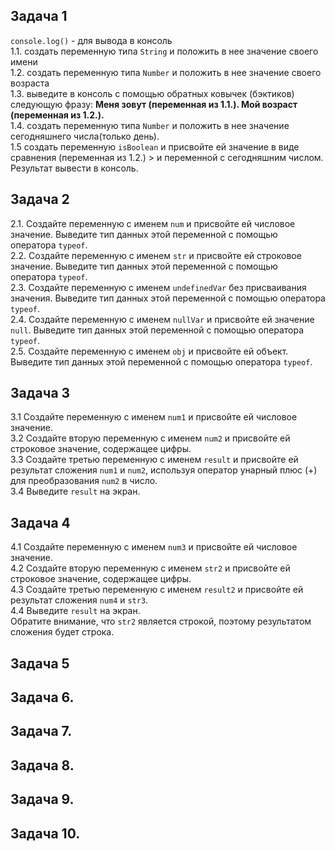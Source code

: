 ## Задача 1  
`console.log()` - для вывода в консоль  
1.1. создать переменную типа `String` и положить в нее значение своего имени  
1.2. создать переменную типа `Number` и положить в нее значение своего возраста  
1.3. выведите в консоль с помощью обратных ковычек (бэктиков) следующую фразу: **Меня зовут (переменная из 1.1.). Мой возраст (переменная из 1.2.).**  
1.4. создать переменную типа `Number` и положить в нее значение сегодняшнего числа(только день).  
1.5 создать переменную `isBoolean` и присвойте ей значение в виде сравнения (переменная из 1.2.) > и переменной с сегодняшним числом.   
Результат вывести в консоль.  

## Задача 2  
2.1. Создайте переменную с именем `num` и присвойте ей числовое значение. Выведите тип данных этой переменной с помощью оператора `typeof`.  
2.2. Создайте переменную с именем `str` и присвойте ей строковое значение. Выведите тип данных этой переменной с помощью оператора `typeof`.  
2.3. Создайте переменную с именем `undefinedVar` без присваивания значения. Выведите тип данных этой переменной с помощью оператора `typeof`.  
2.4. Создайте переменную с именем `nullVar` и присвойте ей значение `null`. Выведите тип данных этой переменной с помощью оператора `typeof`.  
2.5. Создайте переменную с именем `obj` и присвойте ей объект. Выведите тип данных этой переменной с помощью оператора `typeof`.  


## Задача 3 
3.1 Создайте переменную с именем `num1` и присвойте ей числовое значение.  
3.2 Создайте вторую переменную с именем `num2` и присвойте ей строковое значение, содержащее цифры.  
3.3 Создайте третью переменную с именем `result` и присвойте ей результат сложения `num1` и `num2`, используя оператор унарный плюс (+) для преобразования `num2` в число.  
3.4 Выведите `result` на экран.  

## Задача 4   
4.1 Создайте переменную с именем `num3` и присвойте ей числовое значение.  
4.2 Создайте вторую переменную с именем `str2` и присвойте ей строковое значение, содержащее цифры.  
4.3 Создайте третью переменную с именем `result2` и присвойте ей результат сложения `num4` и `str3`.  
4.4 Выведите `result` на экран.  
Обратите внимание, что `str2` является строкой, поэтому результатом сложения будет строка.  

## Задача 5   


## Задача 6.   
### 

## Задача 7.   
### 

## Задача 8.   
### 

## Задача 9.   
### 

## Задача 10.   
### 
